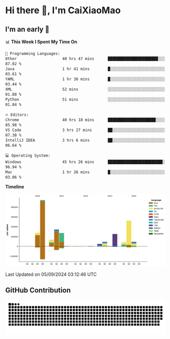 # Hi there 👋, I'm CaiXiaoMao

## I'm an early 🐤
<!--START_SECTION:waka-->
📊 **This Week I Spent My Time On** 

```text
💬 Programming Languages: 
Other                    40 hrs 47 mins      ██████████████████████░░░   87.02 % 
Java                     1 hr 41 mins        █░░░░░░░░░░░░░░░░░░░░░░░░   03.61 % 
YAML                     1 hr 36 mins        █░░░░░░░░░░░░░░░░░░░░░░░░   03.44 % 
XML                      52 mins             ░░░░░░░░░░░░░░░░░░░░░░░░░   01.88 % 
Python                   51 mins             ░░░░░░░░░░░░░░░░░░░░░░░░░   01.84 % 

🔥 Editors: 
Chrome                   40 hrs 18 mins      █████████████████████░░░░   85.98 % 
VS Code                  3 hrs 27 mins       ██░░░░░░░░░░░░░░░░░░░░░░░   07.38 % 
IntelliJ IDEA            3 hrs 6 mins        ██░░░░░░░░░░░░░░░░░░░░░░░   06.64 % 

💻 Operating System: 
Windows                  45 hrs 26 mins      ████████████████████████░   96.94 % 
Mac                      1 hr 26 mins        █░░░░░░░░░░░░░░░░░░░░░░░░   03.06 % 
```

**Timeline**

![Lines of Code chart](https://raw.githubusercontent.com/caixiaomao/caixiaomao/main/assets/bar_graph.png)


 Last Updated on 05/09/2024 03:12:46 UTC
<!--END_SECTION:waka-->

## GitHub Contribution
<picture>
  <source media="(prefers-color-scheme: dark)" srcset="/dist/snake/github-contribution-grid-snake-dark.svg" />
  <source media="(prefers-color-scheme: light)" srcset="/dist/snake/github-contribution-grid-snake.svg" />
  <img alt="github contribution grid snake animation" src="/dist/snake/github-contribution-grid-snake.svg" />
</picture>
